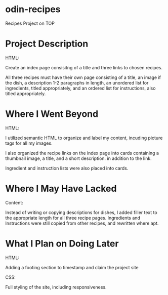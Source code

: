 # odin-recipes
Recipes Project on TOP

# Project Description
HTML:

Create an index page consisitng of a title and three links to chosen recipes. 

 All three recipes must have their own page consisting of a title, an image if the dish, a description 1-2 paragraphs in length, an unordered list for ingredients, titled appropriately, and an ordered list for instructions, also titled appropriately. 

# Where I Went Beyond
HTML: 

 I utilized semantic HTML to organize and label my content, incuding picture tags for all my images. 

 I also organized the recipe links on the index page into cards containing a thumbnail image, a title, and a short description. in addition to the link. 

Ingredient and instruction lists were also placed into cards.

# Where I May Have Lacked
Content: 

Instead of writing or copying descriptions for dishes, I added filler text to the appropriate length for all three recipe pages. Ingredients and Instructions were still copied from other recipes, and rewritten where apt.

# What I Plan on Doing Later
HTML: 

 Adding a footing section to timestamp and claim the project site

CSS: 

Full styling of the site, including responsiveness. 